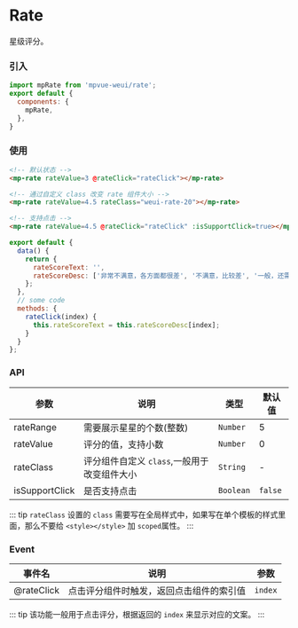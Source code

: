 # Rate

星级评分。

<imgPreview imgUrl="/assets/rate.png"/>

### 引入

``` js
import mpRate from 'mpvue-weui/rate';
export default {
  components: {
    mpRate,
  },
}
```

### 使用

``` html
<!-- 默认状态 -->
<mp-rate rateValue=3 @rateClick="rateClick"></mp-rate>

<!-- 通过自定义 class 改变 rate 组件大小 -->
<mp-rate rateValue=4.5 rateClass="weui-rate-20"></mp-rate>

<!-- 支持点击 -->
<mp-rate rateValue=4.5 @rateClick="rateClick" :isSupportClick=true></mp-rate>
```

``` js
export default {
  data() {
    return {
      rateScoreText: '',
      rateScoreDesc: ['非常不满意，各方面都很差', '不满意，比较差', '一般，还需改善', '比较满意，仍可改善', '非常满意,无可挑剔']
    };
  },
  // some code
  methods: {
    rateClick(index) {
      this.rateScoreText = this.rateScoreDesc[index];
    }
  }
};
```

### API
| 参数 | 说明 | 类型 | 默认值 |
|-----------|-----------|-----------|-------------|
| rateRange | 需要展示星星的个数(整数) | `Number` | 5 |
| rateValue | 评分的值，支持小数 | `Number` | 0 |
| rateClass | 评分组件自定义 `class`,一般用于改变组件大小 | `String` | - |
| isSupportClick | 是否支持点击 | `Boolean` | `false` |

::: tip
`rateClass` 设置的 `class` 需要写在全局样式中，如果写在单个模板的样式里面，那么不要给 `<style></style>` 加 `scoped`属性。
:::

### Event

| 事件名 | 说明 | 参数 |
|-----------|-----------|-----------|
| @rateClick | 点击评分组件时触发，返回点击组件的索引值 | `index` |

::: tip
该功能一般用于点击评分，根据返回的 `index` 来显示对应的文案。
:::